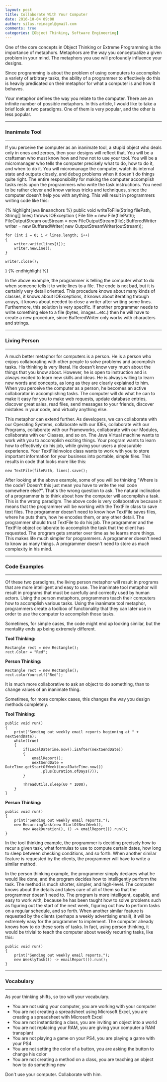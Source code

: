 ```yaml
---
layout: post
title: Collaborate With Your Computer
date: 2016-10-04 09:00
author: silas.reinagel@gmail.com
comments: true
categories: [Object Thinking, Software Engineering]
---
```

One of the core concepts in Object Thinking or Extreme Programming is the importance of metaphors. Metaphors are the way you conceptualize a given problem in your mind. The metaphors you use will profoundly influence your designs.

Since programming is about the problem of using computers to accomplish a variety of arbitrary tasks, the ability of a programmer to effectively do this is heavily predicated on their metaphor for what a computer is and how it behaves.

Your metaphor defines the way you relate to the computer. There are an infinite number of possible metaphors. In this article, I would like to take a brief look at two paradigms. One of them is very popular, and the other is less popular.

<hr />

<h3>Inanimate Tool</h3>

<hr />

If you perceive the computer as an inanimate tool, a stupid object who deals only in ones and zeroes, then your designs will reflect that. You will be a craftsman who must know how and how not to use your tool. You will be a micromanager who tells the computer precisely what to do, how to do it, and when to do it. You will micromanage the computer, watch its internal state and outputs closely, and debug problems when it doesn't do things quite right. The entire responsibility for making the computer accomplish tasks rests upon the programmers who write the task instructions. You need to be rather clever and know various tricks and techniques, since the computer doesn't help you with anything. This will result in programmers writing code like this:

{% highlight java lineanchors %}
public void writeToFile(String filePath, String[] lines) throws IOException 
{
    File file = new File(filePath);
    FileOutputStream outStream = new FileOutputStream(file); 
    BufferedWriter writer = new BufferedWriter(
        new OutputStreamWriter(outStream));

    for (int i = 0; i < lines.length; i++) 
    {
        writer.write(lines[i]);
        writer.newLine();
    }

    writer.close();
}
{% endhighlight %}

In the above example, the programmer is telling the computer what to do when someone tells it to write lines to a file. The code is not bad, but it is certainly very detail oriented. This procedure knows about many kinds of classes, it knows about IOExceptions, it knows about iterating through arrays, it knows about needed to close a writer after writing some lines. Furthermore, this solution is very specific. If another programmer needs to write something else to a file (bytes, images...etc.) then he will have to create a new procedure, since BufferedWriter only works with characters and strings.

<hr />

<h3>Living Person</h3>

<hr />

A much better metaphor for computers is a person. He is a person who enjoys collaborating with other people to solve problems and accomplish tasks. His thinking is very literal. He doesn't know very much about the things that you know about. However, he is open to instruction and is always excited to learn new skills and ideas. He is always willing to learn new words and concepts, as long as they are clearly explained to him. When you perceive the computer as a person, he becomes an active collaborator in accomplishing tasks. The computer will do what he can to make it easy for you to make web requests, update database entries, discover great sales, read files, send messages to your friends, discover mistakes in your code, and virtually anything else.

This metaphor can extend further. As developers, we can collaborate with our Operating Systems, collaborate with our IDEs, collaborate with our Programs, collaborate with our Frameworks, collaborate with our Modules, collaborate with our Classes, and so on. The Java Virtual machine wants to work with you to accomplish exciting things. Your program wants to learn how to effectively do his job, while giving your users a pleasurable experience. Your TextFileInvoice class wants to work with you to store important information for your business into portable, simple files. This results in code that looks more like this:

<pre><code>new TextFile(filePath, lines).save();
</code></pre>

After looking at the above example, some of you will be thinking "Where is the code? Doesn't this just mean you have to write the real code somewhere else?". That's the wrong question to ask. The natural inclination of a programmer is to think about how the computer will accomplish a task. This is the wrong paradigm. The above code is very collaborative because it means that the programmer will be working with the TextFile class to save text files. The programmer doesn't need to know how TextFile saves files, where he puts them, how he encodes them, or any other detail. The programmer should trust TextFile to do his job. The programmer and the TextFile object collaborate to accomplish the task that the client has requested. The program gets smarter over time as he learns more things. This makes life much simpler for programmers. A programmer doesn't need to know as many things. A programmer doesn't need to store as much complexity in his mind.

<hr />

<h3>Code Examples</h3>

<hr />

Of these two paradigms, the living person metaphor will result in programs that are more intelligent and easy to use. The inanimate tool metaphor will result in programs that must be carefully and correctly used by human actors. Using the person metaphors, programmers teach their computers how to accomplish various tasks. Using the inanimate tool metaphor, programmers create a toolbox of functionality that they can later use in order to use the computer to accomplish those tasks.

Sometimes, for simple cases, the code might end up looking similar, but the mentality ends up being extremely different.

<strong>Tool Thinking:</strong>

<pre><code>Rectangle rect = new Rectangle();
rect.Color = "Red";
</code></pre>

<strong>Person Thinking:</strong>

<pre><code>Rectangle rect = new Rectangle();
rect.colorYourself("Red");
</code></pre>

It is much more collaborative to ask an object to do something, than to change values of an inanimate thing.

Sometimes, for more complex cases, this changes the way you design methods completely.

<strong>Tool Thinking:</strong>

<pre><code>public void run()
{
    print("Sending out weekly email reports beginning at " + nextSendDate);
    while(true)
    {
        if(LocalDateTime.now().isAfter(nextSendDate))
        {
            emailReport();
            nextSendDate = DateTime.getStartOfWeek(LocalDateTime.now())
                .plus(Duration.ofDays(7));
        }

        ThreadUtils.sleep(60 * 1000);
    }
}
</code></pre>

<strong>Person Thinking:</strong>

<pre><code>public void run()
{
    print("Sending out weekly email reports.");
    new RecurringTask(new StartOfNextWeek(), 
        new WeekDuration(), () -&gt; emailReport()).run();
}
</code></pre>

In the tool thinking example, the programmer is deciding precisely how to recur a given task, what formulas to use to compute certain dates, how long to sleep between checking conditions, and so forth. When another similar feature is requested by the clients, the programmer will have to write a similar method.

In the person thinking example, the programmer simply declares what he would like done, and the program decides how to intelligently perform the task. The method is much shorter, simpler, and high-level. The computer knows about the details and takes care of all of them so that the programmer doesn't need to. The program is more intelligent, capable, and easy to work with, because he has been taught how to solve problems such as figuring out the start of the next week, figuring out how to perform tasks on a regular schedule, and so forth. When another similar feature is requested by the clients (perhaps a weekly advertising email), it will be extremely easy for the programmer to implement. The computer already knows how to do these sorts of tasks. In fact, using person thinking, it would be trivial to teach the computer about weekly recurring tasks, like this:

<pre><code>public void run()
{
    print("Sending out weekly email reports.");
    new WeeklyTask(() -&gt; emailReport()).run();
}
</code></pre>

<hr />

<h3>Vocabulary</h3>

<hr />

As your thinking shifts, so too will your vocabulary.

<ul>
<li>You are not using your computer, you are working with your computer</li>
<li>You are not creating a spreadsheet using Microsoft Excel, you are creating a spreadsheet with Microsoft Excel</li>
<li>You are not instantiating a class, you are inviting an object into a world</li>
<li>You are not replacing your RAM, you are giving your computer a RAM transplant</li>
<li>You are not playing a game on your PS4, you are playing a game with your PS4</li>
<li>You are not setting the color of a button, you are asking the button to change his color</li>
<li>You are not creating a method on a class, you are teaching an object how to do something new</li>
</ul>

Don't use your computer. Collaborate with him.

